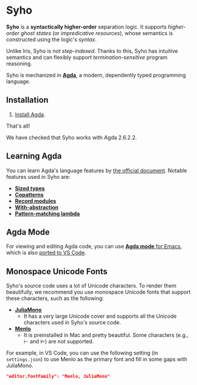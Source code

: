 # Syho

**Syho** is a **syntactically higher-order** separation logic.
It supports _higher-order ghost states_ (or _impredicative resources_), whose
semantics is constructed using the logic's _syntax_.

Unlike Iris, Syho is _not step-indexed_.
Thanks to this, Syho has intuitive semantics and can flexibly support
_termination-sensitive_ program reasoning.

Syho is mechanized in [**Agda**](https://agda.readthedocs.io/en/latest/),
a modern, dependently typed programming language.

## Installation

1. [Install Agda](https://agda.readthedocs.io/en/latest/getting-started/installation.html).

That's all!

We have checked that Syho works with Agda 2.6.2.2.

## Learning Agda

You can learn Agda's language features by
[the official document](https://agda.readthedocs.io/en/latest/language/index.html).
Notable features used in Syho are:
- [**Sized types**](https://agda.readthedocs.io/en/latest/language/sized-types.html)
- [**Copatterns**](https://agda.readthedocs.io/en/latest/language/copatterns.html)
- [**Record modules**](https://agda.readthedocs.io/en/latest/language/record-types.html#record-modules)
- [**With-abstraction**](https://agda.readthedocs.io/en/latest/language/with-abstraction.html)
- [**Pattern-matching lambda**](https://agda.readthedocs.io/en/latest/language/lambda-abstraction.html#pattern-matching-lambda)

## Agda Mode

For viewing and editing Agda code, you can use
[**Agda mode** for Emacs](https://agda.readthedocs.io/en/latest/tools/emacs-mode.html),
which is also [ported to VS Code](https://marketplace.visualstudio.com/items?itemName=banacorn.agda-mode).

## Monospace Unicode Fonts

Syho's source code uses a lot of Unicode characters.
To render them beautifully, we recommend you use monospace Unicode fonts that
support these characters, such as the following:
- [**JuliaMono**](https://juliamono.netlify.app/)
    + It has a very large Unicode cover and supports all the Unicode characters
        used in Syho's source code.
- [**Menlo**](https://en.wikipedia.org/wiki/Menlo_(typeface))
    + It is preinstalled in Mac and pretty beautiful. Some characters (e.g., ⊢
        and ⊨) are not supported.

For example, in VS Code, you can use the following setting (in `settings.json`)
to use Menlo as the primary font and fill in some gaps with JuliaMono.
```json
"editor.fontFamily": "Menlo, JuliaMono"
```
